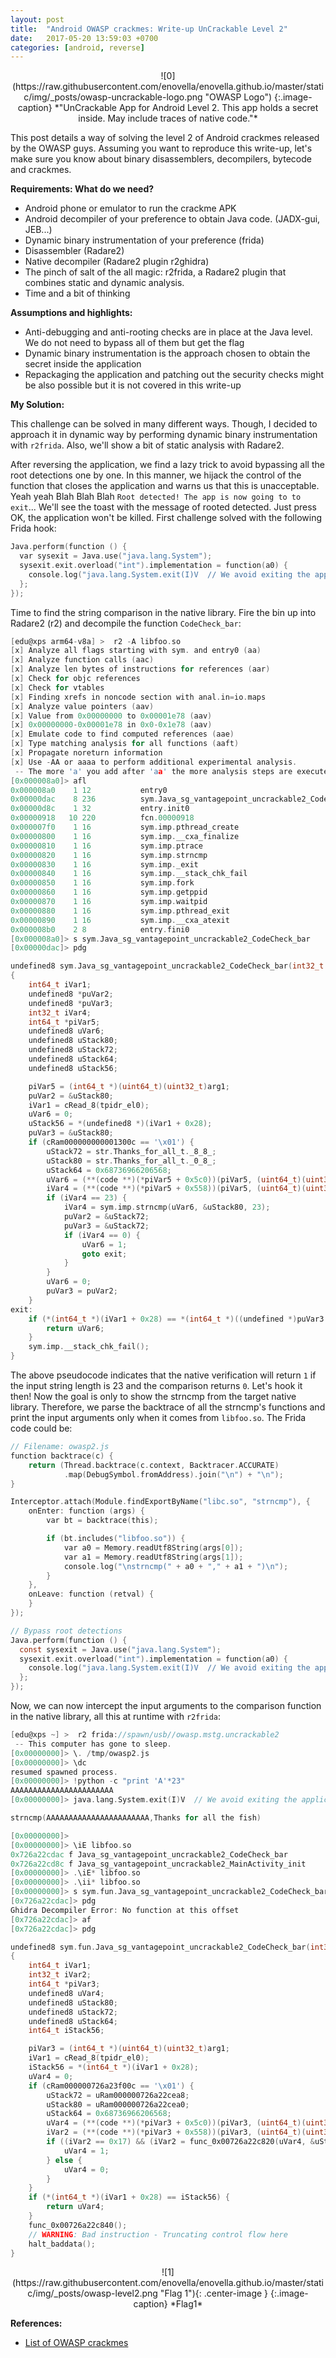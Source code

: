 ```yaml
---
layout: post
title:  "Android OWASP crackmes: Write-up UnCrackable Level 2"
date:   2017-05-20 13:59:03 +0700
categories: [android, reverse]
---
```


<div style="text-align:center" markdown="1">
![0](https://raw.githubusercontent.com/enovella/enovella.github.io/master/static/img/_posts/owasp-uncrackable-logo.png "OWASP Logo")
{:.image-caption}
*"UnCrackable App for Android Level 2. This app holds a secret inside. May include traces of native code."*
</div>

This post details a way of solving the level 2 of Android crackmes released by the OWASP guys. Assuming you want to reproduce this write-up, let's make sure you know about binary disassemblers, decompilers, bytecode and crackmes.

**Requirements: What do we need?**

* Android phone or emulator to run the crackme APK
* Android decompiler of your preference to obtain Java code. (JADX-gui, JEB...)
* Dynamic binary instrumentation of your preference (frida)
* Disassembler (Radare2)
* Native decompiler (Radare2 plugin r2ghidra)
* The pinch of salt of the all magic: r2frida, a Radare2 plugin that combines static and dynamic analysis.
* Time and a bit of thinking


**Assumptions and highlights:**

* Anti-debugging and anti-rooting checks are in place at the Java level. We do not need to bypass all of them but get the flag
* Dynamic binary instrumentation is the approach chosen to obtain the secret inside the application
* Repackaging the application and patching out the security checks might be also possible but it is not covered in this write-up


**My Solution:**

This challenge can be solved in many different ways. Though, I decided to approach it in dynamic way by performing dynamic binary instrumentation with `r2frida`. Also, we'll show a bit of static analysis with Radare2.

After reversing the application, we find a lazy trick to avoid bypassing all the root detections one by one. In this manner, we hijack the control of the function that closes the application and warns us that this is unacceptable. Yeah yeah Blah Blah Blah `Root detected! The app is now going to to exit`... We'll see the toast with the message of rooted detected. Just press OK, the application won't be killed. First challenge solved with the following Frida hook:

```c
Java.perform(function () {
  var sysexit = Java.use("java.lang.System");
  sysexit.exit.overload("int").implementation = function(a0) {
    console.log("java.lang.System.exit(I)V  // We avoid exiting the application  :)");
  };
});
```

Time to find the string comparison in the native library. Fire the bin up into Radare2 (r2) and decompile the function `CodeCheck_bar`:
```c
[edu@xps arm64-v8a] >  r2 -A libfoo.so
[x] Analyze all flags starting with sym. and entry0 (aa)
[x] Analyze function calls (aac)
[x] Analyze len bytes of instructions for references (aar)
[x] Check for objc references
[x] Check for vtables
[x] Finding xrefs in noncode section with anal.in=io.maps
[x] Analyze value pointers (aav)
[x] Value from 0x00000000 to 0x00001e78 (aav)
[x] 0x00000000-0x00001e78 in 0x0-0x1e78 (aav)
[x] Emulate code to find computed references (aae)
[x] Type matching analysis for all functions (aaft)
[x] Propagate noreturn information
[x] Use -AA or aaaa to perform additional experimental analysis.
 -- The more 'a' you add after 'aa' the more analysis steps are executed.
[0x000008a0]> afl
0x000008a0    1 12           entry0
0x00000dac    8 236          sym.Java_sg_vantagepoint_uncrackable2_CodeCheck_bar
0x00000d8c    1 32           entry.init0
0x00000918   10 220          fcn.00000918
0x000007f0    1 16           sym.imp.pthread_create
0x00000800    1 16           sym.imp.__cxa_finalize
0x00000810    1 16           sym.imp.ptrace
0x00000820    1 16           sym.imp.strncmp
0x00000830    1 16           sym.imp._exit
0x00000840    1 16           sym.imp.__stack_chk_fail
0x00000850    1 16           sym.imp.fork
0x00000860    1 16           sym.imp.getppid
0x00000870    1 16           sym.imp.waitpid
0x00000880    1 16           sym.imp.pthread_exit
0x00000890    1 16           sym.imp.__cxa_atexit
0x000008b0    2 8            entry.fini0
[0x000008a0]> s sym.Java_sg_vantagepoint_uncrackable2_CodeCheck_bar
[0x00000dac]> pdg

undefined8 sym.Java_sg_vantagepoint_uncrackable2_CodeCheck_bar(int32_t arg3, int32_t arg1)
{
    int64_t iVar1;
    undefined8 *puVar2;
    undefined8 *puVar3;
    int32_t iVar4;
    int64_t *piVar5;
    undefined8 uVar6;
    undefined8 uStack80;
    undefined8 uStack72;
    undefined8 uStack64;
    undefined8 uStack56;

    piVar5 = (int64_t *)(uint64_t)(uint32_t)arg1;
    puVar2 = &uStack80;
    iVar1 = cRead_8(tpidr_el0);
    uVar6 = 0;
    uStack56 = *(undefined8 *)(iVar1 + 0x28);
    puVar3 = &uStack80;
    if (cRam000000000001300c == '\x01') {
        uStack72 = str.Thanks_for_all_t._8_8_;
        uStack80 = str.Thanks_for_all_t._0_8_;
        uStack64 = 0x68736966206568;
        uVar6 = (**(code **)(*piVar5 + 0x5c0))(piVar5, (uint64_t)(uint32_t)arg3, 0);
        iVar4 = (**(code **)(*piVar5 + 0x558))(piVar5, (uint64_t)(uint32_t)arg3);
        if (iVar4 == 23) {
            iVar4 = sym.imp.strncmp(uVar6, &uStack80, 23);
            puVar2 = &uStack72;
            puVar3 = &uStack72;
            if (iVar4 == 0) {
                uVar6 = 1;
                goto exit;
            }
        }
        uVar6 = 0;
        puVar3 = puVar2;
    }
exit:
    if (*(int64_t *)(iVar1 + 0x28) == *(int64_t *)((undefined *)puVar3 + 0x18)) {
        return uVar6;
    }
    sym.imp.__stack_chk_fail();
}
```

The above pseudocode indicates that the native verification will return `1` if the input string length is 23 and the comparison returns `0`. Let's hook it then! Now the goal is only to show the strncmp from the target native library. Therefore, we parse the backtrace of all the strncmp's functions and print the input arguments only when it comes from `libfoo.so`. The Frida code could be:

```c
// Filename: owasp2.js
function backtrace(c) {
    return (Thread.backtrace(c.context, Backtracer.ACCURATE)
            .map(DebugSymbol.fromAddress).join("\n") + "\n");
}

Interceptor.attach(Module.findExportByName("libc.so", "strncmp"), {
    onEnter: function (args) {
        var bt = backtrace(this);

        if (bt.includes("libfoo.so")) {
            var a0 = Memory.readUtf8String(args[0]);
            var a1 = Memory.readUtf8String(args[1]);
            console.log("\nstrncmp(" + a0 + "," + a1 + ")\n");
        }
    },
    onLeave: function (retval) {
    }
});

// Bypass root detections
Java.perform(function () {
  const sysexit = Java.use("java.lang.System");
  sysexit.exit.overload("int").implementation = function(a0) {
    console.log("java.lang.System.exit(I)V  // We avoid exiting the application  :)");
  };
});
```

Now, we can now intercept the input arguments to the comparison function in the native library, all this at runtime with `r2frida`:
```c
[edu@xps ~] >  r2 frida://spawn/usb//owasp.mstg.uncrackable2
 -- This computer has gone to sleep.
[0x00000000]> \. /tmp/owasp2.js
[0x00000000]> \dc
resumed spawned process.
[0x00000000]> !python -c "print 'A'*23"
AAAAAAAAAAAAAAAAAAAAAAA
[0x00000000]> java.lang.System.exit(I)V  // We avoid exiting the application  :)

strncmp(AAAAAAAAAAAAAAAAAAAAAAA,Thanks for all the fish)

[0x00000000]>
[0x00000000]> \iE libfoo.so
0x726a22cdac f Java_sg_vantagepoint_uncrackable2_CodeCheck_bar
0x726a22cd8c f Java_sg_vantagepoint_uncrackable2_MainActivity_init
[0x00000000]> .\iE* libfoo.so
[0x00000000]> .\ii* libfoo.so
[0x00000000]> s sym.fun.Java_sg_vantagepoint_uncrackable2_CodeCheck_bar
[0x726a22cdac]> pdg
Ghidra Decompiler Error: No function at this offset
[0x726a22cdac]> af
[0x726a22cdac]> pdg

undefined8 sym.fun.Java_sg_vantagepoint_uncrackable2_CodeCheck_bar(int32_t arg3, int32_t arg1)
{
    int64_t iVar1;
    int32_t iVar2;
    int64_t *piVar3;
    undefined8 uVar4;
    undefined8 uStack80;
    undefined8 uStack72;
    undefined8 uStack64;
    int64_t iStack56;

    piVar3 = (int64_t *)(uint64_t)(uint32_t)arg1;
    iVar1 = cRead_8(tpidr_el0);
    iStack56 = *(int64_t *)(iVar1 + 0x28);
    uVar4 = 0;
    if (cRam000000726a23f00c == '\x01') {
        uStack72 = uRam000000726a22cea8;
        uStack80 = uRam000000726a22cea0;
        uStack64 = 0x68736966206568;
        uVar4 = (**(code **)(*piVar3 + 0x5c0))(piVar3, (uint64_t)(uint32_t)arg3, 0);
        iVar2 = (**(code **)(*piVar3 + 0x558))(piVar3, (uint64_t)(uint32_t)arg3);
        if ((iVar2 == 0x17) && (iVar2 = func_0x00726a22c820(uVar4, &uStack80, 0x17), iVar2 == 0)) {
            uVar4 = 1;
        } else {
            uVar4 = 0;
        }
    }
    if (*(int64_t *)(iVar1 + 0x28) == iStack56) {
        return uVar4;
    }
    func_0x00726a22c840();
    // WARNING: Bad instruction - Truncating control flow here
    halt_baddata();
}
```

<div style="text-align:center" markdown="1">
![1](https://raw.githubusercontent.com/enovella/enovella.github.io/master/static/img/_posts/owasp-level2.png "Flag 1"){: .center-image }
{:.image-caption}
*Flag1*
</div>



**References:**

* [List of OWASP crackmes](https://github.com/OWASP/owasp-mstg/blob/master/Crackmes/README.md)

